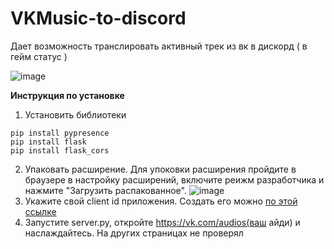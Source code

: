 # VKMusic-to-discord
Дает возможность транслировать активный трек из вк в дискорд ( в гейм статус ) 

![image](https://github.com/MichailMar/VKMusic-to-discord/assets/63363137/392b5f94-ea61-4910-af40-69a7ccf1ffa7)


**Инструкция по установке**

1. Установить библиотеки
   
```
pip install pypresence
pip install flask
pip install flask_cors
```
2. Упаковать расширение. Для упоковки расширения пройдите в браузере в настройку расширений, включите реижм разработчика и нажмите "Загрузить распакованное".
![image](https://github.com/MichailMar/VKMusic-to-discord/assets/63363137/d3fb8881-603e-453f-b8b7-03def47d62b9)
3. Укажите свой client id приложения. Создать его можно [по этой ссылке](https://discord.com/developers/applications/)
4. Запустите server.py, откройте https://vk.com/audios(ваш айди) и наслаждайтесь. На других страницах не проверял
